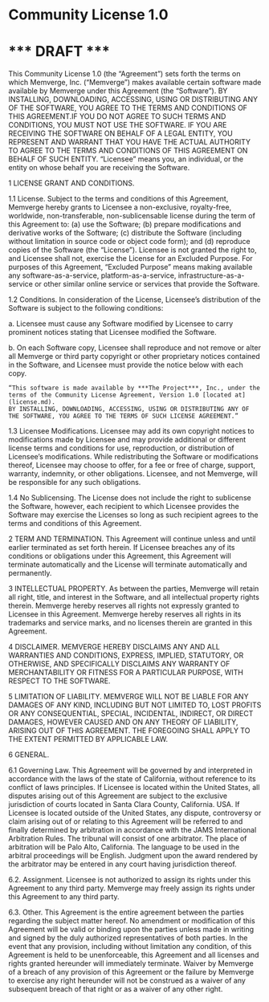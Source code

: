# Community License 1.0

# *** DRAFT ***

This Community License 1.0 (the “Agreement”) sets forth the terms on which Memverge, Inc. (“Memverge”) makes available certain software made available by Memverge under this Agreement (the “Software”). BY INSTALLING, DOWNLOADING, ACCESSING, USING OR DISTRIBUTING ANY OF THE SOFTWARE, YOU AGREE TO THE TERMS AND CONDITIONS OF THIS AGREEMENT.IF YOU DO NOT AGREE TO SUCH TERMS AND CONDITIONS, YOU MUST NOT USE THE SOFTWARE. IF YOU ARE RECEIVING THE SOFTWARE ON BEHALF OF A LEGAL ENTITY, YOU REPRESENT AND WARRANT THAT YOU HAVE THE ACTUAL AUTHORITY TO AGREE TO THE TERMS AND CONDITIONS OF THIS AGREEMENT ON BEHALF OF SUCH ENTITY. “Licensee” means you, an individual, or the entity on whose behalf you are receiving the Software.

1 LICENSE GRANT AND CONDITIONS.

1.1 License. Subject to the terms and conditions of this Agreement, Memverge hereby grants to Licensee a non-exclusive, royalty-free, worldwide, non-transferable, non-sublicensable license during the term of this Agreement to: (a) use the Software; (b) prepare modifications and derivative works of the Software; (c) distribute the Software (including without limitation in source code or object code form); and (d) reproduce copies of the Software (the “License”). Licensee is not granted the right to, and Licensee shall not, exercise the License for an Excluded Purpose. For purposes of this Agreement, “Excluded Purpose” means making available any software-as-a-service, platform-as-a-service, infrastructure-as-a-service or other similar online service or services that provide the Software.

1.2 Conditions. In consideration of the License, Licensee’s distribution of the Software is subject to the following conditions:

a. Licensee must cause any Software modified by Licensee to carry prominent notices stating that Licensee modified the Software.

b. On each Software copy, Licensee shall reproduce and not remove or alter all Memverge or third party copyright or other proprietary notices contained in the Software, and Licensee must provide the notice below with each copy.

    “This software is made available by ***The Project***, Inc., under the terms of the Community License Agreement, Version 1.0 [located at](license.md). 
    BY INSTALLING, DOWNLOADING, ACCESSING, USING OR DISTRIBUTING ANY OF THE SOFTWARE, YOU AGREE TO THE TERMS OF SUCH LICENSE AGREEMENT.”

1.3 Licensee Modifications. Licensee may add its own copyright notices to modifications made by Licensee and may provide additional or different license terms and conditions for use, reproduction, or distribution of Licensee’s modifications. While redistributing the Software or modifications thereof, Licensee may choose to offer, for a fee or free of charge, support, warranty, indemnity, or other obligations. Licensee, and not Memverge, will be responsible for any such obligations.

1.4 No Sublicensing. The License does not include the right to sublicense the Software, however, each recipient to which Licensee provides the Software may exercise the Licenses so long as such recipient agrees to the terms and conditions of this Agreement.

2 TERM AND TERMINATION.
This Agreement will continue unless and until earlier terminated as set forth herein. If Licensee breaches any of its conditions or obligations under this Agreement, this Agreement will terminate automatically and the License will terminate automatically and permanently.

3 INTELLECTUAL PROPERTY.
As between the parties, Memverge will retain all right, title, and interest in the Software, and all intellectual property rights therein. Memverge hereby reserves all rights not expressly granted to Licensee in this Agreement. Memverge hereby reserves all rights in its trademarks and service marks, and no licenses therein are granted in this Agreement.

4 DISCLAIMER.
MEMVERGE HEREBY DISCLAIMS ANY AND ALL WARRANTIES AND CONDITIONS, EXPRESS, IMPLIED, STATUTORY, OR OTHERWISE, AND SPECIFICALLY DISCLAIMS ANY WARRANTY OF MERCHANTABILITY OR FITNESS FOR A PARTICULAR PURPOSE, WITH RESPECT TO THE SOFTWARE.

5 LIMITATION OF LIABILITY.
MEMVERGE WILL NOT BE LIABLE FOR ANY DAMAGES OF ANY KIND, INCLUDING BUT NOT LIMITED TO, LOST PROFITS OR ANY CONSEQUENTIAL, SPECIAL, INCIDENTAL, INDIRECT, OR DIRECT DAMAGES, HOWEVER CAUSED AND ON ANY THEORY OF LIABILITY, ARISING OUT OF THIS AGREEMENT. THE FOREGOING SHALL APPLY TO THE EXTENT PERMITTED BY APPLICABLE LAW.

6 GENERAL.

6.1  Governing Law. This Agreement will be governed by and interpreted in accordance with the laws of the state of California, without reference to its conflict of laws principles. If Licensee is located within the United States, all disputes arising out of this Agreement are subject to the exclusive jurisdiction of courts located in Santa Clara County, California. USA. If Licensee is located outside of the United States, any dispute, controversy or claim arising out of or relating to this Agreement will be referred to and finally determined by arbitration in accordance with the JAMS International Arbitration Rules. The tribunal will consist of one arbitrator. The place of arbitration will be Palo Alto, California. The language to be used in the arbitral proceedings will be English. Judgment upon the award rendered by the arbitrator may be entered in any court having jurisdiction thereof.

6.2.  Assignment. Licensee is not authorized to assign its rights under this Agreement to any third party. Memverge may freely assign its rights under this Agreement to any third party.

6.3.  Other.  This Agreement is the entire agreement between the parties regarding the subject matter hereof. No amendment or modification of this Agreement will be valid or binding upon the parties unless made in writing and signed by the duly authorized representatives of both parties. In the event that any provision, including without limitation any condition, of this Agreement is held to be unenforceable, this Agreement and all licenses and rights granted hereunder will immediately terminate. Waiver by Memverge of a breach of any provision of this Agreement or the failure by Memverge to exercise any right hereunder will not be construed as a waiver of any subsequent breach of that right or as a waiver of any other right.
